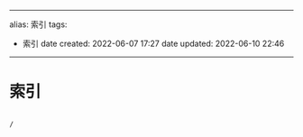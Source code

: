 
---
alias: 索引
tags:
  - 索引
date created: 2022-06-07 17:27
date updated: 2022-06-10 22:46
---

# 索引

```ActivityHistory

/

```
